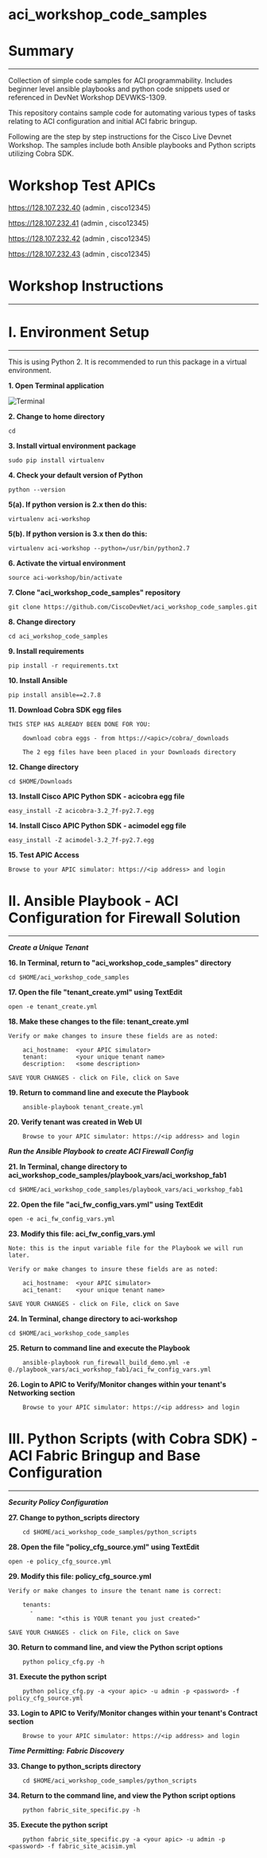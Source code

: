 # aci_workshop_code_samples


# Summary
---

Collection of simple code samples for ACI programmability. Includes beginner level ansible playbooks and python code snippets used or referenced in DevNet Workshop DEVWKS-1309.

This repository contains sample code for automating various types of tasks relating to ACI configuration and initial ACI fabric bringup.

Following are the step by step instructions for the Cisco Live Devnet Workshop.  The samples include both Ansible playbooks and Python scripts utilizing Cobra SDK.

# Workshop Test APICs

https://128.107.232.40    (admin , cisco12345)

https://128.107.232.41    (admin , cisco12345)

https://128.107.232.42    (admin , cisco12345)

https://128.107.232.43    (admin , cisco12345)


# Workshop Instructions
---

# I. Environment Setup
---
This is using Python 2. It is recommended to run this package in a virtual environment. 

**1. Open Terminal application**

![Terminal](https://github.com/sheerens/temp_workshop_repo/blob/master/Documentation/Terminal_Icon.png)

**2. Change to home directory**

```text
cd
```
**3. Install virtual environment package**

```text
sudo pip install virtualenv
```

**4. Check your default version of Python**

```text
python --version
```

**5(a). If python version is 2.x then do this:**

```text
virtualenv aci-workshop
```

**5(b). If python version is 3.x then do this:**

```text
virtualenv aci-workshop --python=/usr/bin/python2.7
```

**6. Activate the virtual environment**

```text
source aci-workshop/bin/activate
```

**7. Clone "aci_workshop_code_samples" repository**

```text
git clone https://github.com/CiscoDevNet/aci_workshop_code_samples.git
```
**8. Change directory**

```text
cd aci_workshop_code_samples
```

**9. Install requirements**

```text
pip install -r requirements.txt
```

**10. Install Ansible**

```text
pip install ansible==2.7.8
```

**11. Download Cobra SDK egg files**

```text
THIS STEP HAS ALREADY BEEN DONE FOR YOU:
   
	download cobra eggs - from https://<apic>/cobra/_downloads
   
	The 2 egg files have been placed in your Downloads directory
```

**12. Change directory**

```text
cd $HOME/Downloads
```

**13. Install Cisco APIC Python SDK - acicobra egg file**

```text
easy_install -Z acicobra-3.2_7f-py2.7.egg
```
**14. Install Cisco APIC Python SDK - acimodel egg file**

```text
easy_install -Z acimodel-3.2_7f-py2.7.egg
```

**15. Test APIC Access**

```text
Browse to your APIC simulator: https://<ip address> and login
```


# II. Ansible Playbook - ACI Configuration for Firewall Solution
---

***Create a Unique Tenant***

**16. In Terminal, return to "aci_workshop_code_samples" directory**

```text
cd $HOME/aci_workshop_code_samples
```

**17. Open the file "tenant_create.yml" using TextEdit**

```text
open -e tenant_create.yml
```

**18. Make these changes to the file:  tenant_create.yml**
```text
Verify or make changes to insure these fields are as noted:
	
	aci_hostname:  <your APIC simulator>
	tenant:        <your unique tenant name>
	description:   <some description>
	
SAVE YOUR CHANGES - click on File, click on Save
```

**19. Return to command line and execute the Playbook**

```text
	ansible-playbook tenant_create.yml
```

**20. Verify tenant was created in Web UI**

```text
	Browse to your APIC simulator: https://<ip address> and login
```


***Run the Ansible Playbook to create ACI Firewall Config***

**21. In Terminal, change directory to aci_workshop_code_samples/playbook_vars/aci_workshop_fab1**

```text
cd $HOME/aci_workshop_code_samples/playbook_vars/aci_workshop_fab1
```


**22. Open the file "aci_fw_config_vars.yml" using TextEdit**

```text
open -e aci_fw_config_vars.yml

```

**23. Modify this file: aci_fw_config_vars.yml**
```text
Note: this is the input variable file for the Playbook we will run later.
	
Verify or make changes to insure these fields are as noted:
	
	aci_hostname:  <your APIC simulator>
	aci_tenant:    <your unique tenant name>
	
SAVE YOUR CHANGES - click on File, click on Save
```

**24. In Terminal, change directory to aci-workshop**

```text
cd $HOME/aci_workshop_code_samples
```



**25. Return to command line and execute the Playbook**

```text
	ansible-playbook run_firewall_build_demo.yml -e @./playbook_vars/aci_workshop_fab1/aci_fw_config_vars.yml
```

**26. Login to APIC to Verify/Monitor changes within your tenant's Networking section**

```text
	Browse to your APIC simulator: https://<ip address> and login
```

# III. Python Scripts (with Cobra SDK) - ACI Fabric Bringup and Base Configuration
---



***Security Policy Configuration***

**27. Change to python_scripts directory**

```text
	cd $HOME/aci_workshop_code_samples/python_scripts 
```

**28. Open the file "policy_cfg_source.yml" using TextEdit**

```text
open -e policy_cfg_source.yml
```


**29. Modify this file:  policy_cfg_source.yml**
```text
Verify or make changes to insure the tenant name is correct:
	
	tenants:
      -
        name: "<this is YOUR tenant you just created>"
	
SAVE YOUR CHANGES - click on File, click on Save
```

**30. Return to command line, and view the Python script options**

```text
	python policy_cfg.py -h
```


**31. Execute the python script**

```text
	python policy_cfg.py -a <your apic> -u admin -p <password> -f policy_cfg_source.yml
```

**33. Login to APIC to Verify/Monitor changes within your tenant's Contract section**

```text
	Browse to your APIC simulator: https://<ip address> and login
```

***Time Permitting:***
***Fabric Discovery***

**33. Change to python_scripts directory**

```text
	cd $HOME/aci_workshop_code_samples/python_scripts 
```

**34. Return to the command line, and view the Python script options**

```text
	python fabric_site_specific.py -h
```

**35. Execute the python script**

```text
	python fabric_site_specific.py -a <your apic> -u admin -p <password> -f fabric_site_acisim.yml
```
